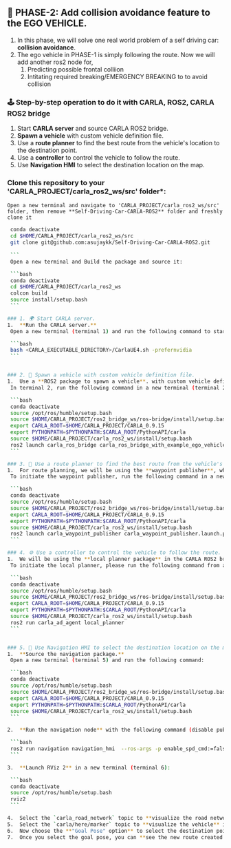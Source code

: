 ## 🚦 PHASE-2: Add collision avoidance feature to the EGO VEHICLE.
1.  In this phase, we will solve one real world problem of a self driving car: **collision avoidance**.
2.  The ego vehicle in PHASE-1 is simply following the route. Now we will add another ros2 node for,
    1. Predicting possible frontal colliion
    2. Intitating required breaking/EMERGENCY BREAKING to to avoid collision

### 🕹️ Step-by-step operation to do it with CARLA, ROS2, CARLA ROS2 bridge
1.  Start **CARLA server** and source  CARLA ROS2 bridge. 
2.  **Spawn a vehicle** with custom vehicle definition file.
3.  Use a **route planner** to find the best route from the vehicle's location to the destination point.
4.  Use a **controller** to control the vehicle to follow the route.
5.  Use **Navigation HMI** to select the destination location on the map.

### Clone this repository to your 'CARLA_PROJECT/carla_ros2_ws/src' folder*:
   
    Open a new terminal and navigate to 'CARLA_PROJECT/carla_ros2_ws/src' folder, then remove **Self-Driving-Car-CARLA-ROS2** folder and freshly clone it
    
   ```bash
    conda deactivate
    cd $HOME/CARLA_PROJECT/carla_ros2_ws/src
    git clone git@github.com:asujaykk/Self-Driving-Car-CARLA-ROS2.git
    
    ```
    Open a new terminal and Build the package and source it:

    ```bash
    conda deactivate
    cd $HOME/CARLA_PROJECT/carla_ros2_ws
    colcon build
    source install/setup.bash
    ```

### 1. 🌍 Start CARLA server.
1.  **Run the CARLA server.**
    Open a new terminal (terminal 1) and run the following command to start the CARLA server:

    ```bash
    bash <CARLA_EXECUTABLE_DIRECTORY>/CarlaUE4.sh -prefernvidia
    ```


### 2. 🚗 Spawn a vehicle with custom vehicle definition file.
1.  Use a **ROS2 package to spawn a vehicle**. with custom vehicle definition file **car_definition_file.json**
    In terminal 2, run the following command in a new terminal (terminal 2):

    ```bash
    conda deactivate
    source /opt/ros/humble/setup.bash
    source $HOME/CARLA_PROJECT/ros2_bridge_ws/ros-bridge/install/setup.bash
    export CARLA_ROOT=$HOME/CARLA_PROJECT/CARLA_0.9.15
    export PYTHONPATH=$PYTHONPATH:$CARLA_ROOT/PythonAPI/carla
    source $HOME/CARLA_PROJECT/carla_ros2_ws/install/setup.bash
    ros2 launch carla_ros_bridge carla_ros_bridge_with_example_ego_vehicle.launch.py objects_definition_file:=$HOME/CARLA_PROJECT/carla_ros2_ws/src/Self-Driving-Car-CARLA-ROS2/car_definition_file.json
    ```

### 3. 🧭 Use a route planner to find the best route from the vehicle's location to the destination point.
1.  For route planning, we will be using the **waypoint publisher**, which is part of the ROS2 package.
    To initiate the waypoint publisher, run the following command in a new terminal (terminal 3):

    ```bash
    conda deactivate
    source /opt/ros/humble/setup.bash
    source $HOME/CARLA_PROJECT/ros2_bridge_ws/ros-bridge/install/setup.bash
    export CARLA_ROOT=$HOME/CARLA_PROJECT/CARLA_0.9.15
    export PYTHONPATH=$PYTHONPATH:$CARLA_ROOT/PythonAPI/carla
    source $HOME/CARLA_PROJECT/carla_ros2_ws/install/setup.bash
    ros2 launch carla_waypoint_publisher carla_waypoint_publisher.launch.py
    ```

### 4. ⚙️ Use a controller to control the vehicle to follow the route.
1.  We will be using the **local planner package** in the CARLA ROS2 bridge for controlling the vehicle or to follow the published waypoints (route) in CARLA.
    To initiate the local planner, please run the following command from a new terminal (terminal 4) as follows:

    ```bash
    conda deactivate
    source /opt/ros/humble/setup.bash
    source $HOME/CARLA_PROJECT/ros2_bridge_ws/ros-bridge/install/setup.bash
    export CARLA_ROOT=$HOME/CARLA_PROJECT/CARLA_0.9.15
    export PYTHONPATH=$PYTHONPATH:$CARLA_ROOT/PythonAPI/carla
    source $HOME/CARLA_PROJECT/carla_ros2_ws/install/setup.bash
    ros2 run carla_ad_agent local_planner
    ```


### 5. 🎯 Use Navigation HMI to select the destination location on the map.
1.  **Source the navigation package.**
    Open a new terminal (terminal 5) and run the following command:

    ```bash
    conda deactivate
    source /opt/ros/humble/setup.bash
    source $HOME/CARLA_PROJECT/ros2_bridge_ws/ros-bridge/install/setup.bash
    export CARLA_ROOT=$HOME/CARLA_PROJECT/CARLA_0.9.15
    export PYTHONPATH=$PYTHONPATH:$CARLA_ROOT/PythonAPI/carla
    source $HOME/CARLA_PROJECT/carla_ros2_ws/install/setup.bash
    ```

2.  **Run the navigation node** with the following command (disable publishing the speed command):

    ```bash
    ros2 run navigation navigation_hmi  --ros-args -p enable_spd_cmd:=false
    ```

3.  **Launch RViz 2** in a new terminal (terminal 6):

    ```bash
    conda deactivate
    source /opt/ros/humble/setup.bash
    rviz2
    ```

4.  Select the `carla_road_network` topic to **visualize the road network** in RViz 2.
5.  Select the `carla/here/marker` topic to **visualize the vehicle** in RViz 2.
6.  Now choose the **"Goal Pose" option** to select the destination point in the road network.
7.  Once you select the goal pose, you can **see the new route created by the waypoint publisher** on the map.
